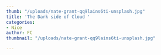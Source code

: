 ```yaml
---
thumb: "/uploads/nate-grant-qq9lains6ti-unsplash.jpg"
title: 'The Dark side of Cloud '
categories:
- Nice
author: FC
thumbnail: "/uploads/nate-grant-qq9lains6ti-unsplash.jpg"

---
```

